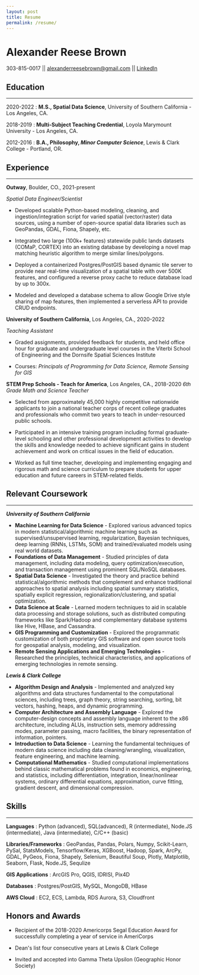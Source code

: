 ```yaml
---
layout: post
title: Resume
permalink: /resume/
---
```

# Alexander Reese Brown
303-815-0017 || [alexanderreesebrown@gmail.com](mailto:alexanderreesebrown@gmail.com) || [LinkedIn](https://www.linkedin.com/in/areeesebrown/)

## Education
---

2020-2022
: **M.S., Spatial Data Science**, University of Southern California - Los Angeles, CA.

2018-2019
: **Multi-Subject Teaching Credential**, Loyola Marymount University - Los Angeles, CA.

2012-2016
: **B.A., Philosophy, _Minor Computer Science_**, Lewis & Clark College - Portland, OR.

## Experience
---
**Outway**, Boulder, CO., 2021-present

_Spatial Data Engineer/Scientist_

* Developed scalable Python-based modeling, cleaning, and ingestion/integration script for varied spatial (vector/raster) data sources, using a number of open-source spatial data libraries such as GeoPandas, GDAL, Fiona, Shapely, etc.

* Integrated two large (100k+ features) statewide public lands datasets (COMaP, CORTEX) into an existing database by developing a novel map matching heuristic algorithm to merge similar lines/polygons.

* Deployed a containerized Postgres/PostGIS based dynamic tile server to provide near real-time visualization of a spatial table with over 500K features, and configured a reverse proxy cache to reduce database load by up to 300x.

* Modeled and developed a database schema to allow Google Drive style sharing of map features, then implemented a serverless API to provide CRUD endpoints.

**University of Southern California**, Los Angeles, CA., 2020-2022

_Teaching Assistant_

* Graded assignments, provided feedback for students, and held office hour for graduate and undergraduate level courses in the Viterbi School of Engineering and the Dornsife Spatial Sciences Institute

* Courses: _Principals of Programming for Data Science, Remote Sensing for GIS_

**STEM Prep Schools - Teach for America**, Los Angeles, CA., 2018-2020
_6th Grade Math and Science Teacher_

* Selected from approximately 45,000 highly competitive nationwide applicants to join a national teacher corps of recent college graduates and professionals who commit two years to teach in under-resourced public schools.

* Participated in an intensive training program including formal graduate-level schooling and other professional development activities to develop the skills and knowledge needed to achieve significant gains in student achievement and work on critical issues in the field of education.

* Worked as full time teacher, developing and implementing engaging and rigorous math and science curriculum to prepare students for upper education and future careers in STEM-related fields.

## Relevant Coursework
---
_**University of Southern California**_
* **Machine Learning for Data Science** - Explored various advanced topics in modern statistical/algorithmic machine learning such as supervised/unsupervised learning, regularization, Bayesian techniques, deep learning (RNNs, LSTMs, SOM) and trained/evaluated models using real world datasets.
* **Foundations of Data Management** -
Studied principles of data management, including data modeling, query optimization/execution, and transaction management using prominent SQL/NoSQL databases.
* **Spatial Data Science** - Investigated the theory and practice behind statistical/algorithmic methods that complement and enhance traditional approaches to spatial analysis including spatial summary statistics, spatially explicit regression, regionalization/clustering, and spatial optimization.
* **Data Science at Scale** - Learned modern techniques to aid in scalable data processing and storage solutions, such as distributed computing frameworks like Spark/Hadoop and complementary database systems like Hive, HBase, and Cassandra.
* **GIS Programming and Customization** - Explored the programmatic customization of both proprietary GIS software and open source tools for geospatial analysis, modeling, and visualization.
* **Remote Sensing Applications and Emerging Technologies** - Researched the principles, technical characteristics, and applications of emerging technologies in remote sensing.

_**Lewis & Clark College**_
* **Algorithm Design and Analysis** - Implemented and analyzed key algorithms and data structures fundamental to the computational sciences, including trees, graph theory, string searching, sorting, bit vectors, hashing, heaps, and dynamic programming.
* **Computer Architecture and Assembly Language** - Explored the computer-design concepts and assembly language inherent to the x86 architecture, including ALUs, instruction sets, memory addressing modes, parameter passing, macro facilities, the binary representation of information, pointers.
* **Introduction to Data Science** - Learning the fundamental techniques of modern data science including data cleaning/wrangling, visualization, feature engineering, and machine learning.
* **Computational Mathematics** - Studied computational implementations behind classic mathematical problems found in economics, engineering, and statistics, including differentiation, integration, linear/nonlinear systems, ordinary differential equations, approximation, curve fitting, gradient descent, and dimensional compression.


## Skills
---

**Languages**
:   Python (advanced), SQL(advanced), R (intermediate), Node.JS (intermediate), Java (intermediate), C/C++ (basic)

**Libraries/Frameworks**
:   GeoPandas, Pandas, Polars, Numpy, Scikit-Learn, PySal, StatsModels, Tensorflow/Keras, XGBoost, Hadoop, Spark, ArcPy, GDAL, PyGeos, Fiona, Shapely, Selenium, Beautiful Soup, Plotly, Matplotlib, Seaborn, Flask, Node.JS, Sequlize


**GIS Applications**
:   ArcGIS Pro, QGIS, IDRISI, Pix4D

**Databases**
:   Postgres/PostGIS, MySQL, MongoDB, HBase

**AWS Cloud**
:   EC2, ECS, Lambda, RDS Aurora, S3, Cloudfront

Honors and Awards
----------------------------------------

* Recipient of the 2018-2020 Americorps Segal Education Award for successfully completing a year of service in AmeriCorps

* Dean's list four consecutive years at Lewis & Clark College

* Invited and accepted into Gamma Theta Upsilon
(Geographic Honor Society)